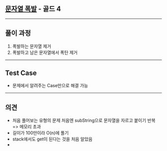 ## [문자열 폭발](https://www.acmicpc.net/problem/9935) - 골드 4

---

## 풀이 과정
1. 폭발하는 문자열 제거 
2. 폭발하고 남은 문자열에서 폭탄 제거
---

## Test Case
- 문제에서 알려주는 Case만으로 해결 가능

---

## 의견
- 처음 풀어보는 유형의 문제 처음엔 subString으로 문자열을 자르고 붙이기 반복 => 메모리 초과
- 길이가 100만이라 O(n)에 풀기
- stack에서도 get이 된다는 것을 처음 알았음
- 